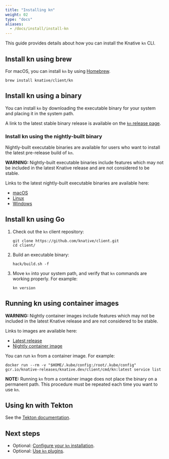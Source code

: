 ```yaml
---
title: "Installing kn"
weight: 02
type: "docs"
aliases:
  - /docs/install/install-kn
---
```


This guide provides details about how you can install the Knative `kn` CLI.

## Install kn using brew

For macOS, you can install `kn` by using <a href="https://github.com/knative/homebrew-client" target="_blank">Homebrew</a>.

```
brew install knative/client/kn
```

## Install kn using a binary

You can install `kn` by downloading the executable binary for your system and placing it in the system path.

A link to the latest stable binary release is available on the <a href="https://github.com/knative/client/releases" target="_blank">`kn` release page</a>.

### Install kn using the nightly-built binary

Nightly-built executable binaries are available for users who want to install the latest pre-release build of `kn`.

**WARNING:** Nightly-built executable binaries include features which may not be included in the latest Knative release and are not considered to be stable.

Links to the latest nightly-built executable binaries are available here:

- <a href="https://storage.googleapis.com/knative-nightly/client/latest/kn-darwin-amd64" target="_blank">macOS</a>
- <a href="https://storage.googleapis.com/knative-nightly/client/latest/kn-linux-amd64" target="_blank">Linux</a>
- <a href="https://storage.googleapis.com/knative-nightly/client/latest/kn-windows-amd64.exe" target="_blank">Windows</a>

## Install kn using Go

1. Check out the `kn` client repository:

      ```
      git clone https://github.com/knative/client.git
      cd client/
      ```

1. Build an executable binary:

      ```
      hack/build.sh -f
      ```

1. Move `kn` into your system path, and verify that `kn` commands are working properly. For example:

      ```
      kn version
      ```

## Running kn using container images

**WARNING:** Nightly container images include features which may not be included in the latest Knative release and are not considered to be stable.

Links to images are available here:

- <a href="https://gcr.io/knative-releases/knative.dev/client/cmd/kn" target="_blank">Latest release</a>
- <a href="https://gcr.io/knative-nightly/knative.dev/client/cmd/kn" target="_blank">Nightly container image</a>

You can run `kn` from a container image. For example:

```
docker run --rm -v "$HOME/.kube/config:/root/.kube/config" gcr.io/knative-releases/knative.dev/client/cmd/kn:latest service list
```

**NOTE:** Running `kn` from a container image does not place the binary on a permanent path. This procedure must be repeated each time you want to use `kn`.

## Using kn with Tekton

See the <a href="http://hub.tekton.dev/tekton/task/kn" target="_blank">Tekton documentation</a>.

## Next steps

- Optional: [Configure your `kn` installation](../client/configure-kn).
- Optional: [Use `kn` plugins](../client/kn-plugins).
